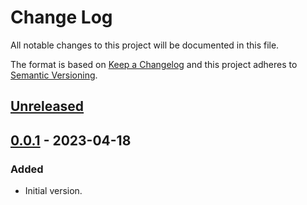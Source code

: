 # Change Log
All notable changes to this project will be documented in this file.

The format is based on [Keep a Changelog](http://keepachangelog.com/)
and this project adheres to [Semantic Versioning](http://semver.org/).


## [Unreleased]


## [0.0.1] - 2023-04-18
### Added
- Initial version.


<!-- links -->
[Unreleased]: https://github.com/plandes/spanmatch/compare/v0.0.1...HEAD
[0.0.1]: https://github.com/plandes/spanmatch/compare/v0.0.0...v0.0.1

